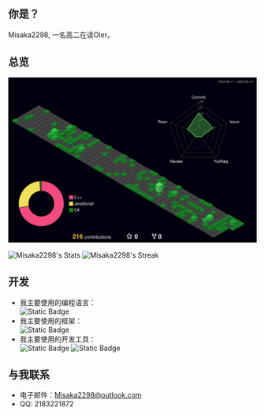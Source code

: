 ## 你是？

Misaka2298, 一名高二在读OIer。

## 总览

![](profile-3d-contrib/profile-night-green.svg)

![Misaka2298's Stats](https://github-readme-stats.vercel.app/api?username=Misaka2298&theme=vue-dark&show_icons=true&hide_border=true&count_private=true)
![Misaka2298's Streak](https://github-readme-streak-stats.herokuapp.com/?user=Misaka2298&theme=vue-dark&show_icons=true)

## 开发


- 我主要使用的编程语言：<br/>
  ![Static Badge](https://img.shields.io/badge/C++-%23339933?style=flat-square&logo=.NET&logoColor=white)
- 我主要使用的框架：<br/>
  ![Static Badge](https://img.shields.io/badge/.NET-%23512bd4?style=flat-square&logo=.NET)
- 我主要使用的开发工具：<br/>
  ![Static Badge](https://img.shields.io/badge/Visual_Studio-%23a478db?style=flat-square&logoColor=white)
  ![Static Badge](https://img.shields.io/badge/Visual_Studio_Code-%232F80ED?style=flat-square&logo=vscodium&logoColor=white)

## 与我联系

- 电子邮件：<Misaka2298@outlook.com>
- QQ: 2183221872
